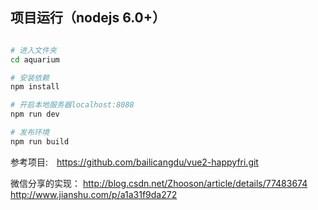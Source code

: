
## 项目运行（nodejs 6.0+）
``` bash

# 进入文件夹
cd aquarium

# 安装依赖
npm install

# 开启本地服务器localhost:8088
npm run dev

# 发布环境
npm run build
```


参考项目:　https://github.com/bailicangdu/vue2-happyfri.git

微信分享的实现：
http://blog.csdn.net/Zhooson/article/details/77483674
http://www.jianshu.com/p/a1a31f9da272